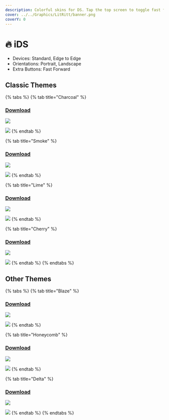 ```yaml
---
description: Colorful skins for DS. Tap the top screen to toggle fast forward
cover: ../../Graphics/LitRitt/banner.png
coverY: 0
---
```


# 🔥 iDS

* Devices: Standard, Edge to Edge
* Orientations: Portrait, Landscape
* Extra Buttons: Fast Forward

## Classic Themes

{% tabs %}
{% tab title="Charcoal" %}
### [Download](iDS/Charcoal/skin.deltaskin)

![](../../.gitbook/assets/IMG\_0182.PNG)

![](../../.gitbook/assets/IMG\_0183.PNG)
{% endtab %}

{% tab title="Smoke" %}
### [Download](iDS/Smoke/skin.deltaskin)

![](../../.gitbook/assets/IMG\_0180.PNG)

![](../../.gitbook/assets/IMG\_0181.PNG)
{% endtab %}

{% tab title="Lime" %}
### [Download](iDS/Lime/skin.deltaskin)

![](../../.gitbook/assets/IMG\_0184.PNG)

![](../../.gitbook/assets/IMG\_0185.PNG)
{% endtab %}

{% tab title="Cherry" %}
### [Download](iDS/Cherry/skin.deltaskin)

![](../../.gitbook/assets/IMG\_0200.PNG)

![](../../.gitbook/assets/IMG\_0201.PNG)
{% endtab %}
{% endtabs %}

## Other Themes

{% tabs %}
{% tab title="Blaze" %}
### [Download](iDS/Blaze/skin.deltaskin)

![](../../.gitbook/assets/IMG\_0266.PNG)

![](../../.gitbook/assets/IMG\_0267.PNG)
{% endtab %}

{% tab title="Honeycomb" %}
### [Download](iDS/Honeycomb/skin.deltaskin)

![](../../.gitbook/assets/IMG\_0197.PNG)

![](../../.gitbook/assets/IMG\_0198.PNG)
{% endtab %}

{% tab title="Delta" %}
### [Download](iDS/Delta/skin.deltaskin)

![](../../.gitbook/assets/IMG\_0186.PNG)

![](../../.gitbook/assets/IMG\_0187.PNG)
{% endtab %}
{% endtabs %}
